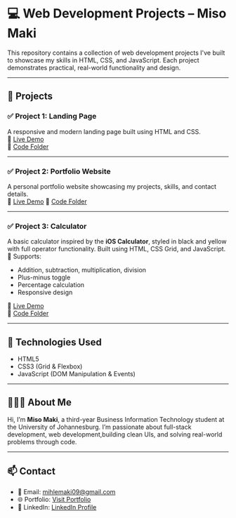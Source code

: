 # 💻 Web Development Projects – Miso Maki

This repository contains a collection of web development projects I've built to showcase my skills in HTML, CSS, and JavaScript. Each project demonstrates practical, real-world functionality and design.

---

## 🔰 Projects

### ✅ Project 1: Landing Page
A responsive and modern landing page built using HTML and CSS.  
🔗 [Live Demo](https://makimismo.github.io/Projects/Task1/)  
📁 [Code Folder](./Task1)

---

### ✅ Project 2: Portfolio Website
A personal portfolio website showcasing my projects, skills, and contact details.  
🔗 [Live Demo](https://makimiso.github.io/Projects/Level%202/) 
📁 [Code Folder](./Level%202)

---

### ✅ Project 3:  Calculator
A basic calculator inspired by the **iOS Calculator**, styled in black and yellow with full operator functionality. Built using HTML, CSS Grid, and JavaScript.  
🧮 Supports:
- Addition, subtraction, multiplication, division
- Plus-minus toggle
- Percentage calculation
- Responsive design

🔗 [Live Demo](https://makimismo.github.io/Projects/Task3/)  
📁 [Code Folder](./Task3)

---

## 📌 Technologies Used
- HTML5  
- CSS3 (Grid & Flexbox)  
- JavaScript (DOM Manipulation & Events)

---

## 👩🏾‍💻 About Me

Hi, I’m **Miso Maki**, a third-year Business Information Technology student at the University of Johannesburg. I’m passionate about full-stack development, web development,building clean UIs, and solving real-world problems through code.

---

## 📫 Contact
- 📧 Email: mihlemaki09@gmail.com  
- 🌐 Portfolio: [Visit Portfolio](https://makimiso.github.io/Projects/Level%202/) 
- 🔗 LinkedIn: [LinkedIn Profile](https://www.linkedin.com/in/miso-maki-a31216326)

